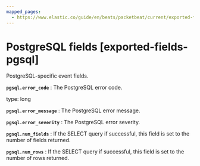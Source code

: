 ```yaml
---
mapped_pages:
  - https://www.elastic.co/guide/en/beats/packetbeat/current/exported-fields-pgsql.html
---
```


# PostgreSQL fields [exported-fields-pgsql]

PostgreSQL-specific event fields.

**`pgsql.error_code`**
:   The PostgreSQL error code.

type: long


**`pgsql.error_message`**
:   The PostgreSQL error message.


**`pgsql.error_severity`**
:   The PostgreSQL error severity.


**`pgsql.num_fields`**
:   If the SELECT query if successful, this field is set to the number of fields returned.


**`pgsql.num_rows`**
:   If the SELECT query if successful, this field is set to the number of rows returned.


